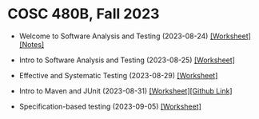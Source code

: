 # COSC 480B, Fall 2023

- Welcome to Software Analysis and Testing (2023-08-24) [[Worksheet]](./notes/8_24.pdf) [[Notes]](./answers/8_24_answers.pdf)

- Intro to Software Analysis and Testing (2023-08-25) [[Worksheet]](./notes/8_25.pdf) 

- Effective and Systematic Testing (2023-08-29) [[Worksheet]](./notes/8_29.pdf) 

- Intro to Maven and JUnit (2023-08-31) [[Worksheet]](./notes/8_31.pdf)[[Github Link]](https://classroom.github.com/a/4026OMRf)

- Specification-based testing (2023-09-05) [[Worksheet]](./notes/9_5.pdf)


